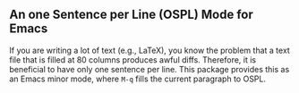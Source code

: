 An one Sentence per Line (OSPL) Mode for Emacs
----------------------------------------------

If you are writing a lot of text (e.g., LaTeX), you know the problem
that a text file that is filled at 80 columns produces awful diffs.
Therefore, it is beneficial to have only one sentence per line. This
package provides this as an Emacs minor mode, where `M-q` fills the
current paragraph to OSPL.
